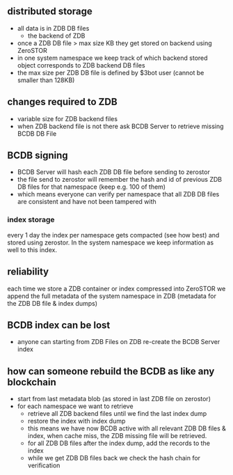 
## distributed storage

- all data is in ZDB DB files
    - the backend of ZDB
- once a ZDB DB file > max size KB they get stored on backend using ZeroSTOR
- in one system namespace we keep track of which backend stored object corresponds to ZDB backend DB files
- the max size per ZDB DB file is defined by $3bot user (cannot be smaller than 128KB)

## changes required to ZDB

- variable size for ZDB backend files
- when ZDB backend file is not there ask BCDB Server to retrieve missing BCDB DB File

## BCDB signing

- BCDB Server will hash each ZDB DB file before sending to zerostor
- the file send to zerostor will remember the hash and id of previous ZDB DB files for that namespace (keep e.g. 100 of them)
- which means everyone can verify per namespace that all ZDB DB files are consistent and have not been tampered with

### index storage

every 1 day the index per namespace gets compacted (see how best) and stored using zerostor.
In the system namespace we keep information as well to this index.

## reliability

each time we store a ZDB container or index compressed into ZeroSTOR
we append the full metadata of the system namespace in ZDB (metadata for the ZDB DB file  & index dumps)

## BCDB index can be lost

- anyone can starting from ZDB Files on ZDB re-create the BCDB Server index

## how can someone rebuild the BCDB as like any blockchain

- start from last metadata blob (as stored in last ZDB file on zerostor)
- for each namespace we want to retrieve
    - retrieve all ZDB backend files until we find the last index dump
    - restore the index with index dump
    - this means we have now BCDB active with all relevant ZDB DB files & index, when cache miss, the ZDB missing file will be retrieved.
    - for all ZDB DB files after the index dump, add the records to the index
    - while we get ZDB DB files back we check the hash chain for verification
    
